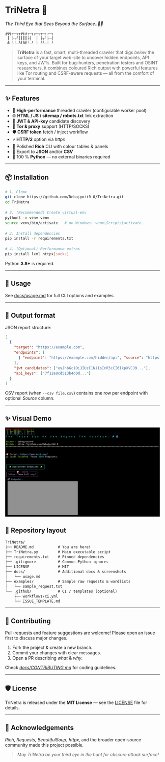 # TriNetra 🔱

*The Third Eye that Sees Beyond the Surface..🔎🌐*

```text
╔╦╗┬─┐┬╔╗╔┌─┐┌┬┐┬─┐┌─┐
 ║ ├┬┘│║║║├┤  │ ├┬┘├─┤
 ╩ ┴└─┴╝╚╝└─┘ ┴ ┴└─┴ ┴
```

&#x20;

> **TriNetra** is a fast, smart, multi-threaded crawler that digs *below* the surface of your target web-site to uncover hidden endpoints, API keys, and JWTs. Built for bug-hunters, penetration testers and OSINT researchers, it combines coloured Rich output with powerful features like Tor routing and CSRF-aware requests
> — all from the comfort of your terminal.

---

## ✨ Features

* 🚀 **High-performance** threaded crawler (configurable worker pool)
* 🌐 **HTML / JS / sitemap / robots.txt** link extraction
* 🔑 **JWT & API-key** candidate discovery
* 🧅 **Tor & proxy** support (HTTP/SOCKS)
* 🛡️ **CSRF token** fetch / inject workflow
* ⚡ **HTTP/2** option via *httpx*
* 🎨 Polished **Rich** CLI with colour tables & panels
* 💾 Export to **JSON** and/or **CSV**
* 🐍 100 % **Python** — no external binaries required

---

## 📦 Installation

```bash
# 1. Clone
git clone https://github.com/Debajyoti0-0/TriNetra.git
cd TriNetra

# 2. (Recommended) Create virtual-env
python3 -m venv venv
source venv/bin/activate   # on Windows: venv\Scripts\activate

# 3. Install dependencies
pip install -r requirements.txt

# 4. (Optional) Performance extras
pip install lxml httpx[socks]
```

Python **3.8+** is required.

---

## 📘 Usage

See [docs/usage.md](docs/usage.md) for full CLI options and examples.

---

## 📝 Output format

JSON report structure:

```json
[
  {
    "target": "https://example.com",
    "endpoints": [
      { "endpoint": "https://example.com/hidden/api", "source": "https://example.com/dashboard" }
    ],
    "jwt_candidates": ["eyJhbGciOiJIUzI1NiIsInR5cCI6IkpXVCJ9..."],
    "api_keys": ["7f12e9cd513b4d0d..."]
  }
]
```

CSV report (when `--csv file.csv`) contains one row per endpoint with optional *Source* column.

---

## ✨ Visual Demo

![alt text](https://github.com/Debajyoti0-0/TriNetra/blob/main/img/TriNetra.png)

## 📂 Repository layout

```text
TriNetra/
├── README.md           # You are here!
├── TriNetra.py         # Main executable script
├── requirements.txt    # Pinned dependencies
├── .gitignore          # Common Python ignores
├── LICENSE             # MIT
├── docs/               # Additional docs & screenshots
│   └── usage.md
├── examples/           # Sample raw requests & wordlists
│   └── sample_request.txt
└── .github/            # CI / templates (optional)
    ├── workflows/ci.yml
    └── ISSUE_TEMPLATE.md
```

---

## 🤝 Contributing

Pull-requests and feature suggestions are welcome! Please open an issue first to discuss major changes.

1. Fork the project & create a new branch.
2. Commit your changes with clear messages.
3. Open a PR describing *what* & *why*.

Check *[docs/CONTRIBUTING.md](docs/CONTRIBUTING.md)* for coding guidelines.

---

## 🛡️ License

TriNetra is released under the **MIT License** — see the [LICENSE](LICENSE) file for details.

---

## 🙏 Acknowledgements

*Rich*, *Requests*, *BeautifulSoup*, *httpx*, and the broader open-source community made this project possible.

> *May TriNetra be your third eye in the hunt for obscure attack surface!*
